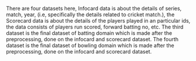 There are four datasets here, Infocard data is about the details of series, match, year, (i.e, specifically the details related to cricket match.), the Scorecard data is about the details
of the players played in an particular ids, the data consists of players run scored, forward batting no, etc.
The third dataset is the final dataset of batting domain which is made after the preprocessing, done on the infocard and scorecard dataset.
The fourth dataset is the final dataset of bowling domain which is made after the preprocessing, done on the infocard and scorecard dataset.

